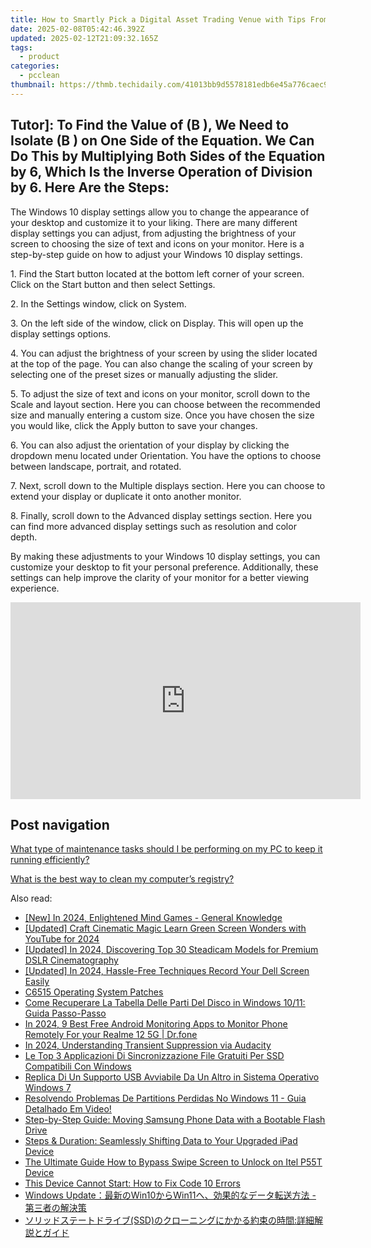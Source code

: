 ```yaml
---
title: How to Smartly Pick a Digital Asset Trading Venue with Tips From YL Software
date: 2025-02-08T05:42:46.392Z
updated: 2025-02-12T21:09:32.165Z
tags:
  - product
categories:
  - pcclean
thumbnail: https://thmb.techidaily.com/41013bb9d5578181edb6e45a776caec9c659ae0e0a46b5b738c8bb20ba9b672f.jpg
---
```


## Tutor]: To Find the Value of \(B \), We Need to Isolate \(B \) on One Side of the Equation. We Can Do This by Multiplying Both Sides of the Equation by 6, Which Is the Inverse Operation of Division by 6. Here Are the Steps:

The Windows 10 display settings allow you to change the appearance of your desktop and customize it to your liking. There are many different display settings you can adjust, from adjusting the brightness of your screen to choosing the size of text and icons on your monitor. Here is a step-by-step guide on how to adjust your Windows 10 display settings. 

1\. Find the Start button located at the bottom left corner of your screen. Click on the Start button and then select Settings.

2\. In the Settings window, click on System.

3\. On the left side of the window, click on Display. This will open up the display settings options. 

4\. You can adjust the brightness of your screen by using the slider located at the top of the page. You can also change the scaling of your screen by selecting one of the preset sizes or manually adjusting the slider.

5\. To adjust the size of text and icons on your monitor, scroll down to the Scale and layout section. Here you can choose between the recommended size and manually entering a custom size. Once you have chosen the size you would like, click the Apply button to save your changes.

6\. You can also adjust the orientation of your display by clicking the dropdown menu located under Orientation. You have the options to choose between landscape, portrait, and rotated.

7\. Next, scroll down to the Multiple displays section. Here you can choose to extend your display or duplicate it onto another monitor.

8\. Finally, scroll down to the Advanced display settings section. Here you can find more advanced display settings such as resolution and color depth. 

By making these adjustments to your Windows 10 display settings, you can customize your desktop to fit your personal preference. Additionally, these settings can help improve the clarity of your monitor for a better viewing experience.

<!-- affiliate ads begin -->
<iframe width="560" height="315" src="https://www.youtube.com/embed/htnQWyEOCgc?si=fy86hi8_hTtbWAnw" title="YouTube video player" frameborder="0" allow="accelerometer; autoplay; clipboard-write; encrypted-media; gyroscope; picture-in-picture; web-share" referrerpolicy="strict-origin-when-cross-origin" allowfullscreen></iframe>
<!-- affiliate ads end -->

## Post navigation

[What type of maintenance tasks should I be performing on my PC to keep it running efficiently?](https://tools.techidaily.com/pcclean/products/)

[What is the best way to clean my computer’s registry?](https://tools.techidaily.com/pcclean/products/)

<ins class="adsbygoogle"
     style="display:block"
     data-ad-format="autorelaxed"
     data-ad-client="ca-pub-7571918770474297"
     data-ad-slot="1223367746"></ins>

<ins class="adsbygoogle"
     style="display:block"
     data-ad-client="ca-pub-7571918770474297"
     data-ad-slot="8358498916"
     data-ad-format="auto"
     data-full-width-responsive="true"></ins>

<span class="atpl-alsoreadstyle">Also read:</span>
<div><ul>
<li><a href="https://fox-http.techidaily.com/new-in-2024-enlightened-mind-games-general-knowledge/"><u>[New] In 2024, Enlightened Mind Games - General Knowledge</u></a></li>
<li><a href="https://youtube-docs.techidaily.com/ed-craft-cinematic-magic-learn-green-screen-wonders-with-youtube-for-2024/"><u>[Updated] Craft Cinematic Magic Learn Green Screen Wonders with YouTube for 2024</u></a></li>
<li><a href="https://article-tips.techidaily.com/updated-in-2024-discovering-top-30-steadicam-models-for-premium-dslr-cinematography/"><u>[Updated] In 2024, Discovering Top 30 Steadicam Models for Premium DSLR Cinematography</u></a></li>
<li><a href="https://screen-video-capture.techidaily.com/updated-in-2024-hassle-free-techniques-record-your-dell-screen-easily/"><u>[Updated] In 2024, Hassle-Free Techniques Record Your Dell Screen Easily</u></a></li>
<li><a href="https://driver-install.techidaily.com/c6515-operating-system-patches/"><u>C6515 Operating System Patches</u></a></li>
<li><a href="https://discover-bits.techidaily.com/come-recuperare-la-tabella-delle-parti-del-disco-in-windows-1011-guida-passo-passo/"><u>Come Recuperare La Tabella Delle Parti Del Disco in Windows 10/11: Guida Passo-Passo</u></a></li>
<li><a href="https://android-location.techidaily.com/in-2024-9-best-free-android-monitoring-apps-to-monitor-phone-remotely-for-your-realme-12-5g-drfone-by-drfone-virtual/"><u>In 2024, 9 Best Free Android Monitoring Apps to Monitor Phone Remotely For your Realme 12 5G | Dr.fone</u></a></li>
<li><a href="https://some-guidance.techidaily.com/in-2024-understanding-transient-suppression-via-audacity/"><u>In 2024, Understanding Transient Suppression via Audacity</u></a></li>
<li><a href="https://discover-bits.techidaily.com/le-top-3-applicazioni-di-sincronizzazione-file-gratuiti-per-ssd-compatibili-con-windows/"><u>Le Top 3 Applicazioni Di Sincronizzazione File Gratuiti Per SSD Compatibili Con Windows</u></a></li>
<li><a href="https://discover-bits.techidaily.com/replica-di-un-supporto-usb-avviabile-da-un-altro-in-sistema-operativo-windows-7/"><u>Replica Di Un Supporto USB Avviabile Da Un Altro in Sistema Operativo Windows 7</u></a></li>
<li><a href="https://discover-bits.techidaily.com/resolvendo-problemas-de-partitions-perdidas-no-windows-11-guia-detalhado-em-video/"><u>Resolvendo Problemas De Partitions Perdidas No Windows 11 - Guia Detalhado Em Video!</u></a></li>
<li><a href="https://discover-bits.techidaily.com/step-by-step-guide-moving-samsung-phone-data-with-a-bootable-flash-drive/"><u>Step-by-Step Guide: Moving Samsung Phone Data with a Bootable Flash Drive</u></a></li>
<li><a href="https://discover-bits.techidaily.com/steps-and-duration-seamlessly-shifting-data-to-your-upgraded-ipad-device/"><u>Steps & Duration: Seamlessly Shifting Data to Your Upgraded iPad Device</u></a></li>
<li><a href="https://unlock-android.techidaily.com/the-ultimate-guide-how-to-bypass-swipe-screen-to-unlock-on-itel-p55t-device-by-drfone-android/"><u>The Ultimate Guide How to Bypass Swipe Screen to Unlock on Itel P55T Device</u></a></li>
<li><a href="https://techno-recovery.techidaily.com/this-device-cannot-start-how-to-fix-code-10-errors/"><u>This Device Cannot Start: How to Fix Code 10 Errors</u></a></li>
<li><a href="https://discover-bits.techidaily.com/windows-updatewin10win11/"><u>Windows Update：最新のWin10からWin11へ、効果的なデータ転送方法 - 第三者の解決策</u></a></li>
<li><a href="https://discover-bits.techidaily.com/1728488103196-ssd/"><u>ソリッドステートドライブ(SSD)のクローニングにかかる約束の時間:詳細解説とガイド</u></a></li>
</ul></div>

